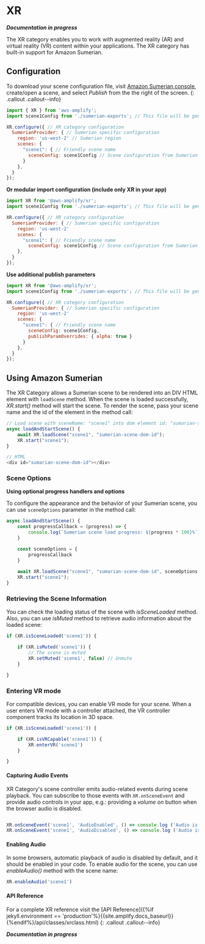---
---

# XR

***Documentation in progress***

The XR category enables you to work with augmented reality (AR) and virtual reality (VR) content within your applications. The XR category has built-in support for Amazon Sumerian.

## Configuration

To download your scene configuration file, visit <a href="https://console.aws.amazon.com/sumerian/home" target="_blank">Amazon Sumerian console</a>, create/open a scene, and select *Publish* from the the right of the screen.
{: .callout .callout--info}

```js
import { XR } from 'aws-amplify';
import scene1Config from './sumerian-exports'; // This file will be generated by the Sumerian AWS Console 

XR.configure({ // XR category configuration
  SumerianProvider: { // Sumerian specific configuration
    region: 'us-west-2' // Sumerian region
    scenes: { 
      "scene1": { // Friendly scene name
        sceneConfig: scene1Config // Scene configuration from Sumerian publish
      }
    },
  }
});
```

**Or modular import configuration (include only XR in your app)**

```js
import XR from '@aws-amplify/xr';
import scene1Config from './sumerian-exports'; // This file will be generated by the Sumerian AWS Console 

XR.configure({ // XR category configuration
  SumerianProvider: { // Sumerian specific configuration
    region: 'us-west-2'
    scenes: { 
      "scene1": { // Friendly scene name
        sceneConfig: scene1Config // Scene configuration from Sumerian publish      }
    },
  }
});
```

**Use additional publish parameters**

```js
import XR from '@aws-amplify/xr';
import scene1Config from './sumerian-exports'; // This file will be generated by the Sumerian AWS Console 

XR.configure({ // XR category configuration
  SumerianProvider: { // Sumerian specific configuration
    region: 'us-west-2'
    scenes: { 
      "scene1": { // Friendly scene name
        sceneConfig: scene1Config,
        publishParamOverrides: { alpha: true }
      }
    },
  }
});
```

## Using Amazon Sumerian

The XR Category allows a Sumerian scene to be rendered into an DIV HTML element with `loadScene` method. When the scene is loaded successfully, *XR.start()* method will start the scene. To render the scene, pass your scene name and the id of the element in the method call:

```js
// Load scene with sceneName: "scene1" into dom element id: "sumarian-scene-dom-id"
async loadAndStartScene() {
    await XR.loadScene("scene1", "sumerian-scene-dom-id");
    XR.start("scene1");
}

// HTML
<div id="sumarian-scene-dom-id"></div>
```

### Scene Options

**Using optional progress handlers and options**

To configure the appearance and the behavior of your Sumerian scene, you can use `sceneOptions` parameter in the method call:

```js
async loadAndStartScene() {
    const progressCallback = (progress) => {
        console.log(`Sumerian scene load progress: ${progress * 100}%`);
    }

    const sceneOptions = {
        progressCallback
    }
    
    await XR.loadScene("scene1", "sumarian-scene-dom-id", sceneOptions);
    XR.start("scene1");
}
```

### Retrieving the Scene Information

You can check the loading status of the scene with *isSceneLoaded* method. Also, you can use *isMuted* method to retrieve audio information about the loaded scene:

```js
if (XR.isSceneLoaded('scene1')) {

    if (XR.isMuted('scene1')) {
        // The scene is muted
        XR.setMuted('scene1', false) // Unmute
    }

}
```

### Entering VR mode

For compatible devices, you can enable VR mode for your scene. When a user enters VR mode with a controller attached, the VR controller component tracks its location in 3D space.

```js
if (XR.isSceneLoaded('scene1')) {

    if (XR.isVRCapable('scene1')) {
        XR.enterVR('scene1')
    }

}
```

#### Capturing Audio Events

XR Category's scene controller emits audio-related events during scene playback. You can subscribe to those events with `XR.onSceneEvent` and provide audio controls in your app, e.g.: providing a *volume on* button when the browser audio is disabled.

```js

XR.onSceneEvent('scene1', 'AudioEnabled', () => console.log ('Audio is enabled') );
XR.onSceneEvent('scene1', 'AudioDisabled', () => console.log ('Audio is disabled') ));

```

#### Enabling Audio

In some browsers, automatic playback of audio is disabled by default, and it should be enabled in your code. To enable audio for the scene, you can use *enableAudio()* method with the scene name:

```js
XR.enableAudio('scene1')
```

#### API Reference

For a complete XR reference visit the [API Reference]({%if jekyll.environment == 'production'%}{{site.amplify.docs_baseurl}}{%endif%}/api/classes/xrclass.html)
{: .callout .callout--info}

***Documentation in progress***